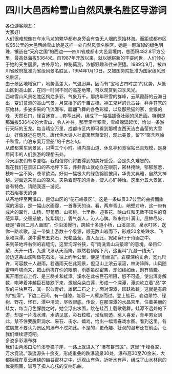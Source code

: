 # 四川大邑西岭雪山自然风景名胜区导游词  
各位游客朋友：  
大家好!  
人们很难想像在车水马龙的繁华都市身旁会有杳无人烟的原始林海。而距成都市区仅95公里的大邑西岭雪山恰是这样一处自然风景名胜区。她是一颗璀璨的绿色明珠，镶嵌在“天府之国”的西边——四川省成都市大邑县境内，总面积482.8平方公里，最高处海拔5364米。自1987年开放以来，就以她崭新的丰姿问世，人们倾心于她的天生丽质，古朴原始，神秘莫测，浓郁野趣和往来便捷。1989年9月，被四川省政府批准为省级风景名胜区，1994年1月10日，又被国务院批准为国家级风景名胜区。  
由于景区地域宽广，地势高差大，气温迥异，因而有“宝地占四时之”的优势。从低山区到高山区，在同一时间不同的高差地带，可以观赏到四季风光。  
西岭雪山风景名胜区绚烂多彩，气象万千。那终年积雪的群峰，云蒸霞蔚的云海日出，变幻莫测的高山气景，月宫播下的千亩古桂，神工鬼斧的元古谷，莽莽苍苍的原始林，多姿多采的飞流瀑布，翩翩飞舞的各色彩蝶，以及那熊猫的家，金猴的峰，天然石门，怪百迷宫……套萃此间，组成了一幅福雄奇壮丽的风景画。特别是那海拔5364米的大雪山，令人神往。那里常年积雪，雪峰绵延起伏，恰似一条游行天际的玉龙。每当晴空万里，成都市区内即可看到那横直西天洁白晶莹的大雪山，好像就近在咫尺。唐代伟大诗人杜甫寓居草堂时，观此美景，留下“窗含西岭千秋雪，门泊东吴万里船”的千古名句。  
从成都乘车到景区，只需三个小时。境内游山道、休息亭和食宿站已具规模，是身居闹市的人们旅游的理想去处。  
今天朋友们有幸登临，我相信你们将要得到的美好感受，会是久久难忘的。  
现在我们在景区口的茶地坪下车，莽莽青山就屹立在眼前，密林掩映，郁郁葱葱，枝叶一尘不染，苍翠欲滴，好似一幅极大的绿色锦锻披风，华贵又典雅，自然又神秘。迎面送来高山的凉风，夹杂着野花的清香，使人心旷神怡。这里分五大景区，各有特色。请随我逐一游览。  
花石峪春天的诗  
从茶地坪至两溪口，是低山区的“花石峪景区”。这是一条纵贯3.7公里的曲折而幽深的溪谷，是一幅山水画廊，一首春天的诗。看，两岸青山，峭壁对峙，这一带有成片的翠竹、山杨、野葡萄、山核桃、七里香、迎春花、映山红和无数不知名的奇葩异草，交替怒放，姹紫嫣红，香气袭人，沁人心脾。秋来红叶满山，层林尽染，疑是“春风二月人画图”。你沿溪慢行，跨越十多道小桥，山溪淙淙，泉水叮咚，送你一路欢歌。这一带集上游数十个泉源，顺无数山岩而下，形成50余处跌水、飞泉和深潭。溪中遍布五彩石，光艳晶莹。游人至此，宛如穿行于诗画之中。  
来到茶地坪右侧的岩缝沟，这里沟深谷狭，有“雨洗青山鸟猿啼”的意境。举目仰望，天开一线，九道飞瀑从天而降，飘然若仙姬下凡，这里叫“九瀑一线天”。  
旁边这条山溪叫做花石溪，往上约半公里，便是“雨丝岩”。岩腔深约丈余，宽九尺许，可容数十人避雨。若遇雨天在此观景，但见山上浓云滚滚，林涛阵阵，山风随雷电呼啸而来，把山雨撒在你的眼前，雨脚虽然密集，却如线如丝，别有情趣。  
离开雨丝岩上行、是三磊关和蛙潭。溪水在此被巨石所阻，怒不可遏，使出浑身解数，咆哮着冲越巨石陡跌下来，激起朵朵白莲，形成一个深潭，潭边屹立着“品”字形的三块巨石，其一形似青蛙，雄踞二石之上，面对深潭，跃跃欲跳。这就是有趣的“蛙潭”。下边二石间，有一缝隙，能容一人擦身而过。登上蛙石，岩边翠竹、绿树、野花、怪石、潭中清流，尽收眼底。传说，在那深潭的水晶宫里，住着美丽的蛙女，每当月色朦胧之时，她会浮出水面，跳在蛙百上载歌载舞。蛙潭不远处的下游，却是一片浅水滩，水清见底，彩石粒粒，玲珑剔透，惹人喜爱，青年男女到此，禁不住要脱鞋淌水、采石、击水、嬉戏，给出一幅青春戏水图。看到这里。各位朋友不要认为景区的瀑布不过如此。不是的，更奇趣、壮观的瀑布还在前面，让我们继续游览吧。  
多姿多彩瀑布群  
我们由两溪口沿竹溪登獐子崖，一路上就进入了“瀑布群景区”。这里“千峰叠翠，万水竞流。”溪流源头十余支，形成重叠的跌瀑流泉30处，瀑布高30至70余米，大都隐藏在夏云缭绕的幽谷密林之中，远观山有色，近听水有声，组成了山水林泉的优美图画，谱写了扣人心弦的交响乐曲。  